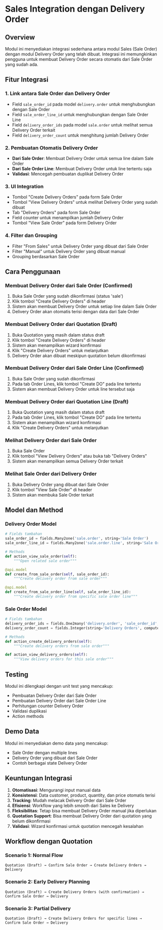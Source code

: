# Sales Integration dengan Delivery Order

## Overview
Modul ini menyediakan integrasi sederhana antara modul Sales (Sale Order) dengan modul Delivery Order yang telah dibuat. Integrasi ini memungkinkan pengguna untuk membuat Delivery Order secara otomatis dari Sale Order yang sudah ada.

## Fitur Integrasi

### 1. Link antara Sale Order dan Delivery Order
- Field `sale_order_id` pada model `delivery.order` untuk menghubungkan dengan Sale Order
- Field `sale_order_line_id` untuk menghubungkan dengan Sale Order Line
- Field `delivery_order_ids` pada model `sale.order` untuk melihat semua Delivery Order terkait
- Field `delivery_order_count` untuk menghitung jumlah Delivery Order

### 2. Pembuatan Otomatis Delivery Order
- **Dari Sale Order**: Membuat Delivery Order untuk semua line dalam Sale Order
- **Dari Sale Order Line**: Membuat Delivery Order untuk line tertentu saja
- **Validasi**: Mencegah pembuatan duplikat Delivery Order

### 3. UI Integration
- Tombol "Create Delivery Orders" pada form Sale Order
- Tombol "View Delivery Orders" untuk melihat Delivery Order yang sudah dibuat
- Tab "Delivery Orders" pada form Sale Order
- Field counter untuk menampilkan jumlah Delivery Order
- Tombol "View Sale Order" pada form Delivery Order

### 4. Filter dan Grouping
- Filter "From Sales" untuk Delivery Order yang dibuat dari Sale Order
- Filter "Manual" untuk Delivery Order yang dibuat manual
- Grouping berdasarkan Sale Order

## Cara Penggunaan

### Membuat Delivery Order dari Sale Order (Confirmed)
1. Buka Sale Order yang sudah dikonfirmasi (status 'sale')
2. Klik tombol "Create Delivery Orders" di header
3. Sistem akan membuat Delivery Order untuk setiap line dalam Sale Order
4. Delivery Order akan otomatis terisi dengan data dari Sale Order

### Membuat Delivery Order dari Quotation (Draft)
1. Buka Quotation yang masih dalam status draft
2. Klik tombol "Create Delivery Orders" di header
3. Sistem akan menampilkan wizard konfirmasi
4. Klik "Create Delivery Orders" untuk melanjutkan
5. Delivery Order akan dibuat meskipun quotation belum dikonfirmasi

### Membuat Delivery Order dari Sale Order Line (Confirmed)
1. Buka Sale Order yang sudah dikonfirmasi
2. Pada tab Order Lines, klik tombol "Create DO" pada line tertentu
3. Sistem akan membuat Delivery Order untuk line tersebut saja

### Membuat Delivery Order dari Quotation Line (Draft)
1. Buka Quotation yang masih dalam status draft
2. Pada tab Order Lines, klik tombol "Create DO" pada line tertentu
3. Sistem akan menampilkan wizard konfirmasi
4. Klik "Create Delivery Orders" untuk melanjutkan

### Melihat Delivery Order dari Sale Order
1. Buka Sale Order
2. Klik tombol "View Delivery Orders" atau buka tab "Delivery Orders"
3. Sistem akan menampilkan semua Delivery Order terkait

### Melihat Sale Order dari Delivery Order
1. Buka Delivery Order yang dibuat dari Sale Order
2. Klik tombol "View Sale Order" di header
3. Sistem akan membuka Sale Order terkait

## Model dan Method

### Delivery Order Model
```python
# Fields tambahan
sale_order_id = fields.Many2one('sale.order', string='Sale Order')
sale_order_line_id = fields.Many2one('sale.order.line', string='Sale Order Line')

# Methods
def action_view_sale_order(self):
    """Open related sale order"""

@api.model
def create_from_sale_order(self, sale_order_id):
    """Create delivery order from sale order"""

@api.model
def create_from_sale_order_line(self, sale_order_line_id):
    """Create delivery order from specific sale order line"""
```

### Sale Order Model
```python
# Fields tambahan
delivery_order_ids = fields.One2many('delivery.order', 'sale_order_id', string='Delivery Orders')
delivery_order_count = fields.Integer(string='Delivery Orders', compute='_compute_delivery_order_count')

# Methods
def action_create_delivery_orders(self):
    """Create delivery orders from sale order"""

def action_view_delivery_orders(self):
    """View delivery orders for this sale order"""
```

## Testing
Modul ini dilengkapi dengan unit test yang mencakup:
- Pembuatan Delivery Order dari Sale Order
- Pembuatan Delivery Order dari Sale Order Line
- Perhitungan counter Delivery Order
- Validasi duplikasi
- Action methods

## Demo Data
Modul ini menyediakan demo data yang mencakup:
- Sale Order dengan multiple lines
- Delivery Order yang dibuat dari Sale Order
- Contoh berbagai state Delivery Order

## Keuntungan Integrasi
1. **Otomatisasi**: Mengurangi input manual data
2. **Konsistensi**: Data customer, product, quantity, dan price otomatis terisi
3. **Tracking**: Mudah melacak Delivery Order dari Sale Order
4. **Efisiensi**: Workflow yang lebih smooth dari Sales ke Delivery
5. **Fleksibilitas**: Tetap bisa membuat Delivery Order manual jika diperlukan
6. **Quotation Support**: Bisa membuat Delivery Order dari quotation yang belum dikonfirmasi
7. **Validasi**: Wizard konfirmasi untuk quotation mencegah kesalahan

## Workflow dengan Quotation

### Scenario 1: Normal Flow
```
Quotation (Draft) → Confirm Sale Order → Create Delivery Orders → Delivery
```

### Scenario 2: Early Delivery Planning
```
Quotation (Draft) → Create Delivery Orders (with confirmation) → Confirm Sale Order → Delivery
```

### Scenario 3: Partial Delivery
```
Quotation (Draft) → Create Delivery Orders for specific lines → Confirm Sale Order → Delivery
``` 
